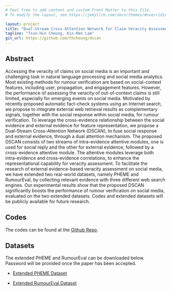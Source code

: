 ```yaml
---
# Feel free to add content and custom Front Matter to this file.
# To modify the layout, see https://jekyllrb.com/docs/themes/#overriding-theme-defaults

layout: project
title: "Dual-Stream Cross-Attention Network for Claim Veracity Assessment with Social and External Evidence"
tagline: "Tsun-Hin Cheung, Kin-Man Lam"
git_url: https://github.com/thcheung/dscan
---
```


## Abstract

Accessing the veracity of claims on social media is an important and challenging task in natural language processing and social media analytics. Most existing methods for rumour verification are based on social-context features, including user, propagation, and engagement features. However, the performance of assessing the veracity of out-of-context claims is still limited, especially for emerging events on social media. Motivated by recently proposed automatic fact-check systems using an Internet search, we propose to integrate external web retrieval results as complementary signals, together with the social response within social media, for rumour verification. To leverage the cross-evidence relationship between the social evidence and external evidence for feature representation, we propose a Dual-Stream Cross-Attention Network (DSCAN), to fuse social response and external evidence, through a dual attention mechanism. The proposed DSCAN consists of two streams of intra-evidence attentive modules, one is used for social reply and the other for external evidence, followed by a cross-evidence attentive module. The attentive modules leverage both intra-evidence and cross-evidence correlations, to enhance the representational capability for veracity assessment. To facilitate the research of external evidence-based veracity assessment on social media, we have extended two real-world datasets, namely PHEME and RumourEval, by collecting relevant evidence with three different web search engines. Our experimental results show that the proposed DSCAN significantly boosts the performance of rumour verification on social media, evaluated on the two extended datasets. Codes and extended datasets will be publicly available for future research. 
## Codes

The codes can be found at the [Github Repo](https://github.com/thcheung/DSCAN).

## Datasets

The extended PHEME and RumourEval can be downloaded below. Password will be provided once the paper has been accepted.

- [Extended PHEME Dataset](https://connectpolyu-my.sharepoint.com/:u:/g/personal/15083269d_connect_polyu_hk/)

- [Extended RumourEval Dataset](https://connectpolyu-my.sharepoint.com/:u:/g/personal/15083269d_connect_polyu_hk/)
